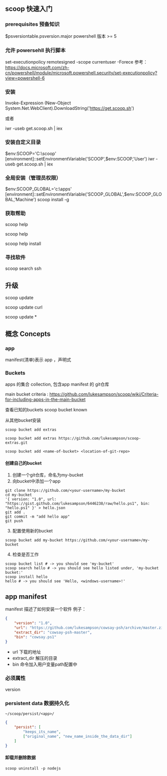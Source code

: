 ## scoop 快速入门
### prerequisites 预备知识
$psversiontable.psversion.major
powershell 版本 >= 5 

### 允许 powersehll 执行脚本
set-executionpolicy remotesigned -scope currentuser -Forece
参考：https://docs.microsoft.com/zh-cn/powershell/module/microsoft.powershell.security/set-executionpolicy?view=powershell-6

### 安装
Invoke-Expression (New-Object System.Net.WebClient).DownloadString('https://get.scoop.sh')

或者

iwr -useb get.scoop.sh | iex

### 安装自定义目录
$env:SCOOP='C:\scoop'
[environment]::setEnvironmentVariable('SCOOP',$env:SCOOP,'User')
iwr -useb get.scoop.sh | iex

### 全局安装（管理员权限）
$env:SCOOP_GLOBAL='c:\apps'
[environment]::setEnvironmentVariable('SCOOP_GLOBAL',$env:SCOOP_GLOBAL,'Machine')
scoop install -g <app>

### 获取帮助
scoop help

scoop help <command>

scoop help install

### 寻找软件
scoop search ssh

## 升级
scoop update

scoop update curl

scoop update *


## 概念 Concepts
### app
manifest(清单)表示 app ，声明式
### Buckets
apps 的集合 collection, 包含app manifest 的 git仓库

main bucket criteria : https://github.com/lukesampson/scoop/wiki/Criteria-for-including-apps-in-the-main-bucket

查看已知的buckets
scoop bucket known

从其他bucket安装
```shell
scoop bucket add extras

scoop bucket add extras https://github.com/lukesampson/scoop-extras.git

scoop bucket add <name-of-bucket> <location-of-git-repo>
```

#### 创建自己的bucket
1. 创建一个git仓库，命名为my-bucket
2. 向bucket中添加一个app
```shell
git clone https://github.com/<your-username>/my-bucket
cd my-bucket
'{ version: "1.0", url: "https://gist.github.com/lukesampson/6446238/raw/hello.ps1", bin: "hello.ps1" }' > hello.json
git add .
git commit -m "add hello app"
git push
```
3. 配置使用新的bucket
```
scoop bucket add my-bucket https://github.com/<your-username>/my-bucket
```
4. 检查是否工作
```
scoop bucket list # -> you should see 'my-bucket'
scoop search hello # -> you should see hello listed under, 'my-bucket bucket:'
scoop install hello
hello # -> you should see 'Hello, <windows-username>!'
```

## app manifest
manifest 描述了如何安装一个软件
例子：
```json
{
    "version": "1.0",
    "url": "https://github.com/lukesampson/cowsay-psh/archive/master.zip",
    "extract_dir": "cowsay-psh-master",
    "bin": "cowsay.ps1"
}
```
* url 下载的地址
* extract_dir 解压的目录
* bin 命令加入用户变量path配置中

### 必须属性
version


### persistent data 数据持久化
```
~/scoop/persist/<app>/
```
```json
{
    "persist": [
        "keeps_its_name",
        ["original_name", "new_name_inside_the_data_dir"]
    ]
}
```

#### 卸载并删除数据
```
scoop uninstall -p nodejs
```